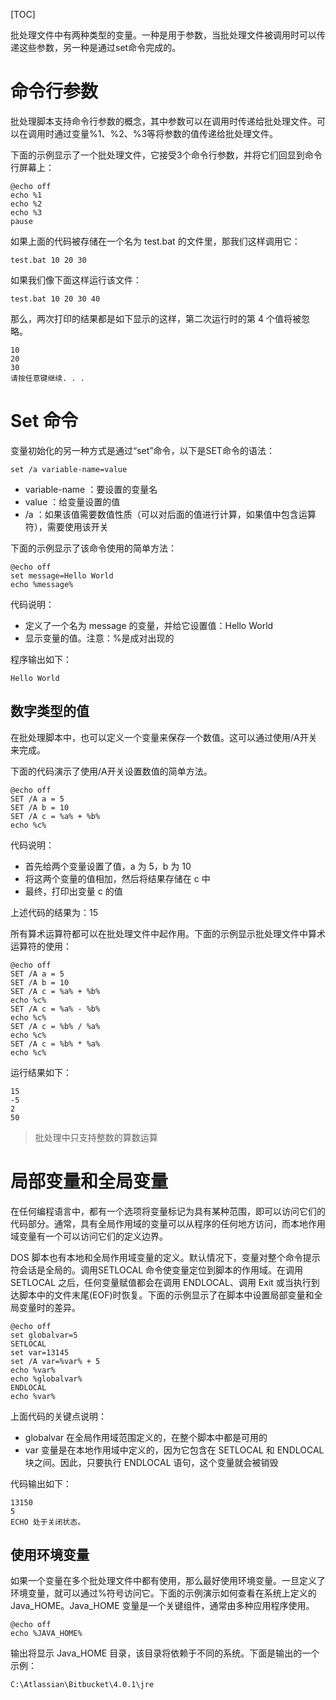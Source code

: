 [TOC]

批处理文件中有两种类型的变量。一种是用于参数，当批处理文件被调用时可以传递这些参数，另一种是通过set命令完成的。

# 命令行参数

批处理脚本支持命令行参数的概念，其中参数可以在调用时传递给批处理文件。可以在调用时通过变量%1、%2、%3等将参数的值传递给批处理文件。

下面的示例显示了一个批处理文件，它接受3个命令行参数，并将它们回显到命令行屏幕上：

```shell
@echo off 
echo %1 
echo %2 
echo %3
pause
```

如果上面的代码被存储在一个名为 test.bat 的文件里，那我们这样调用它：

```shell
test.bat 10 20 30
```

如果我们像下面这样运行该文件：

```shell
test.bat 10 20 30 40
```

那么，两次打印的结果都是如下显示的这样，第二次运行时的第 4 个值将被忽略。

```shell
10
20
30
请按任意键继续. . .
```

# Set 命令

变量初始化的另一种方式是通过“set”命令，以下是SET命令的语法：

`set /a variable-name=value`

* variable-name ：要设置的变量名
* value ：给变量设置的值
* /a ：如果该值需要数值性质（可以对后面的值进行计算，如果值中包含运算符），需要使用该开关

下面的示例显示了该命令使用的简单方法：

```shell
@echo off 
set message=Hello World 
echo %message%
```

代码说明：

* 定义了一个名为 message 的变量，并给它设置值：Hello World
* 显示变量的值。注意：%是成对出现的

程序输出如下：

```shell
Hello World
```

## 数字类型的值

在批处理脚本中，也可以定义一个变量来保存一个数值。这可以通过使用/A开关来完成。

下面的代码演示了使用/A开关设置数值的简单方法。

```shell
@echo off 
SET /A a = 5 
SET /A b = 10 
SET /A c = %a% + %b% 
echo %c%
```

代码说明：

* 首先给两个变量设置了值，a 为 5，b 为 10
* 将这两个变量的值相加，然后将结果存储在 c 中
* 最终，打印出变量 c 的值

上述代码的结果为：15

所有算术运算符都可以在批处理文件中起作用。下面的示例显示批处理文件中算术运算符的使用：

```shell
@echo off 
SET /A a = 5 
SET /A b = 10 
SET /A c = %a% + %b% 
echo %c% 
SET /A c = %a% - %b% 
echo %c% 
SET /A c = %b% / %a% 
echo %c% 
SET /A c = %b% * %a% 
echo %c%
```

运行结果如下：

```shell
15 
-5 
2 
50
```

> 批处理中只支持整数的算数运算

# 局部变量和全局变量

在任何编程语言中，都有一个选项将变量标记为具有某种范围，即可以访问它们的代码部分。通常，具有全局作用域的变量可以从程序的任何地方访问，而本地作用域变量有一个可以访问它们的定义边界。

DOS 脚本也有本地和全局作用域变量的定义。默认情况下，变量对整个命令提示符会话是全局的。调用SETLOCAL 命令使变量定位到脚本的作用域。在调用 SETLOCAL 之后，任何变量赋值都会在调用 ENDLOCAL、调用 Exit 或当执行到达脚本中的文件末尾(EOF)时恢复。下面的示例显示了在脚本中设置局部变量和全局变量时的差异。

```shell
@echo off 
set globalvar=5
SETLOCAL
set var=13145
set /A var=%var% + 5
echo %var%
echo %globalvar%
ENDLOCAL
echo %var%
```

上面代码的关键点说明：

* globalvar 在全局作用域范围定义的，在整个脚本中都是可用的
* var 变量是在本地作用域中定义的，因为它包含在 SETLOCAL 和 ENDLOCAL 块之间。因此，只要执行 ENDLOCAL 语句，这个变量就会被销毁

代码输出如下：

```shell
13150
5
ECHO 处于关闭状态。
```

## 使用环境变量

如果一个变量在多个批处理文件中都有使用，那么最好使用环境变量。一旦定义了环境变量，就可以通过%符号访问它。下面的示例演示如何查看在系统上定义的 Java_HOME。Java_HOME 变量是一个关键组件，通常由多种应用程序使用。

```shell
@echo off 
echo %JAVA_HOME%
```

输出将显示 Java_HOME 目录，该目录将依赖于不同的系统。下面是输出的一个示例：

```shell
C:\Atlassian\Bitbucket\4.0.1\jre
```



